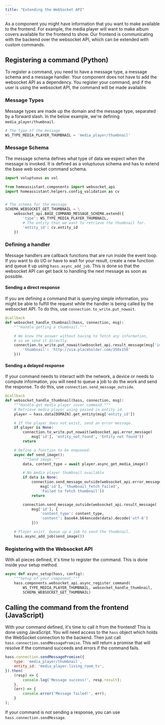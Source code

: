 ```yaml
---
title: "Extending the WebSocket API"
---
```


As a component you might have information that you want to make available to the frontend. For example, the media player will want to make album covers available for the frontend to show. Our frontend is communicating with the backend over the websocket API, which can be extended with custom commands.

## Registering a command (Python)

To register a command, you need to have a message type, a message schema and a message handler. Your component does not have to add the websocket API as a dependency. You register your command, and if the user is using the websocket API, the command will be made available.

### Message Types

Message types are made up the domain and the message type, separated by a forward slash. In the below example, we're defining `media_player/thumbnail`.

```python
# The type of the message
WS_TYPE_MEDIA_PLAYER_THUMBNAIL = 'media_player/thumbnail'
```

### Message Schema

The message schema defines what type of data we expect when the message is invoked. It is defined as a voluptuous schema and has to extend the base web socket command schema.

```python
import voluptuous as vol

from homeassistant.components import websocket_api
import homeassistant.helpers.config_validation as cv


# The schema for the message
SCHEMA_WEBSOCKET_GET_THUMBNAIL = \
    websocket_api.BASE_COMMAND_MESSAGE_SCHEMA.extend({
        'type': WS_TYPE_MEDIA_PLAYER_THUMBNAIL,
        # The entity that we want to retrieve the thumbnail for.
        'entity_id': cv.entity_id
    })
```

### Defining a handler

Message handlers are callback functions that are run inside the event loop. If you want to do I/O or have to wait for your result, create a new function and queue it up using `hass.async_add_job`. This is done so that the websocket API can get back to handling the next message as soon as possible.

#### Sending a direct response

If you are defining a command that is querying simple information, you might be able to fulfill the request while the handler is being called by the websocket API. To do this, use `connection.to_write.put_nowait`.

```python
@callback
def websocket_handle_thumbnail(hass, connection, msg):
    """Handle getting a thumbnail."""

    # We know the answer without having to fetch any information,
    # so we send it directly.
    connection.to_write.put_nowait(websocket_api.result_message(msg['id'], {
        'thumbnail': 'http://via.placeholder.com/350x150'
    }))
```

#### Sending a delayed response

If your command needs to interact with the network, a device or needs to compute information, you will need to queue a job to do the work and send the response. To do this, use `connection.send_message_outside`.

```python
@callback
def websocket_handle_thumbnail(hass, connection, msg):
    """Handle get media player cover command."""
    # Retrieve media player using passed in entity id.
    player = hass.data[DOMAIN].get_entity(msg['entity_id'])

    # If the player does not exist, send an error message.
    if player is None:
        connection.to_write.put_nowait(websocket_api.error_message(
            msg['id'], 'entity_not_found', 'Entity not found'))
        return

    # Define a function to be enqueued.
    async def send_image():
        """Send image."""
        data, content_type = await player.async_get_media_image()

        # No media player thumbnail available
        if data is None:
            connection.send_message_outside(websocket_api.error_message(
                msg['id'], 'thumbnail_fetch_failed',
                'Failed to fetch thumbnail'))
            return

        connection.send_message_outside(websocket_api.result_message(
            msg['id'], {
                'content_type': content_type,
                'content': base64.b64encode(data).decode('utf-8')
            }))

    # Player exist. Queue up a job to send the thumbnail.
    hass.async_add_job(send_image())
```

### Registering with the Websocket API

With all pieces defined, it's time to register the command. This is done inside your setup method.

```python
async def async_setup(hass, config):
    """Setup of your component."""
    hass.components.websocket_api.async_register_command(
        WS_TYPE_MEDIA_PLAYER_THUMBNAIL, websocket_handle_thumbnail,
        SCHEMA_WEBSOCKET_GET_THUMBNAIL)
```

## Calling the command from the frontend (JavaScript)

With your command defined, it's time to call it from the frontend! This is done using JavaScript. You will need access to the `hass` object which holds the WebSocket connection to the backend. Then just call `hass.connection.sendMessagePromise`. This will return a promise that will resolve if the command succeeds and errors if the command fails.

```js
hass.connection.sendMessagePromise({
    type: 'media_player/thumbnail',
    entity_id: 'media_player.living_room_tv',
}).then(
    (resp) => {
        console.log('Message success!', resp.result);
    },
    (err) => {
        console.error('Message failed!', err);
    }
);
```

If your command is not sending a response, you can use `hass.connection.sendMessage`.